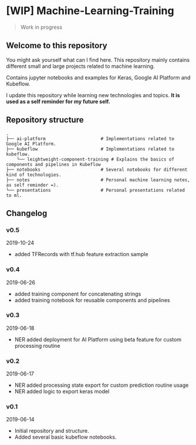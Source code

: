 # [WIP] Machine-Learning-Training

> Work in progress

## Welcome to this repository
You might ask yourself what can I find here. This repository mainly contains different small and large projects related to machine learning. 

Contains jupyter notebooks and examples for Keras, Google AI Platform and Kubeflow. 

I update this repository while learning new technologies and topics.  **It is used as a self reminder for my future self.**

## Repository structure
    .
    ├── ai-platform                     # Implementations related to Google AI Platform.
    ├── kubeflow                        # Implementations related to kubeflow.
        └── leightweight-component-training # Explains the basics of components and pipelines in Kubeflow
    ├── notebooks                       # Several notebooks for different kind of technologies.
    ├── notes                           # Personal machine learning notes, as self reminder =).
    └── presentations                   # Personal presentations related to ml.

## Changelog

### v0.5
2019-10-24

* added TFRecords with tf.hub feature extraction sample

### v0.4
2019-06-26

* added training component for concatenating strings
* added training notebook for reusable components and pipelines

### v0.3
2019-06-18

* NER added deployment for AI Platform using beta feature for custom processing routine

### v0.2
2019-06-17

* NER added processing state export for custom prediction routine usage
* NER added logic to export keras model

### v0.1
2019-06-14

* Initial repository and structure.
* Added several basic kubeflow notebooks.
